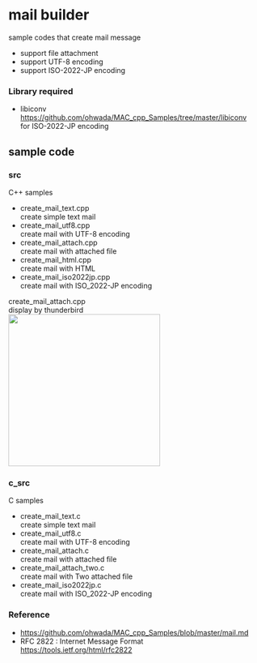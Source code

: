 mail builder
===============

sample codes that create mail message <br/>
- support file attachment <br/>
- support UTF-8 encoding <br/>
- support ISO-2022-JP encoding <br/>


### Library required 
- libiconv <br/>
https://github.com/ohwada/MAC_cpp_Samples/tree/master/libiconv <br/>
for ISO-2022-JP encoding <br/>


## sample code

### src
C++ samples <br/>
- create_mail_text.cpp <br/>
create simple text mail <br/>
- create_mail_utf8.cpp <br/>
create mail with UTF-8 encoding <br/>
- create_mail_attach.cpp <br/>
create mail with attached file <br/>
- create_mail_html.cpp <br/>
create mail with HTML <br/>
- create_mail_iso2022jp.cpp  <br/>
create mail with ISO_2022-JP encoding <br/>

create_mail_attach.cpp <br/>
display by thunderbird <br/>
<image src="https://raw.githubusercontent.com/ohwada/MAC_cpp_Samples/master/mail_builder/screenshot/thunderbird_create_mail_attach.png" width="300" /><br/>

### c_src
C samples <br/>
- create_mail_text.c <br/>
create simple text mail  <br/>
- create_mail_utf8.c  <br/>
create mail with UTF-8 encoding <br/>
- create_mail_attach.c <br/>
create mail with attached file <br/>
- create_mail_attach_two.c <br/>
create mail with Two attached file <br/>
- create_mail_iso2022jp.c  <br/>
create mail with ISO_2022-JP encoding <br/>


### Reference
- https://github.com/ohwada/MAC_cpp_Samples/blob/master/mail.md
- RFC 2822 : Internet Message Format  <br/>
https://tools.ietf.org/html/rfc2822  <br/>


